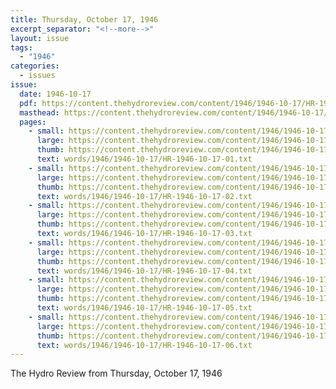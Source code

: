 ```yaml
---
title: Thursday, October 17, 1946
excerpt_separator: "<!--more-->"
layout: issue
tags:
  - "1946"
categories:
  - issues
issue:
  date: 1946-10-17
  pdf: https://content.thehydroreview.com/content/1946/1946-10-17/HR-1946-10-17.pdf
  masthead: https://content.thehydroreview.com/content/1946/1946-10-17/masthead/HR-1946-10-17.jpg
  pages:
    - small: https://content.thehydroreview.com/content/1946/1946-10-17/small/HR-1946-10-17-01.jpg
      large: https://content.thehydroreview.com/content/1946/1946-10-17/large/HR-1946-10-17-01.jpg
      thumb: https://content.thehydroreview.com/content/1946/1946-10-17/thumbnails/HR-1946-10-17-01.jpg
      text: words/1946/1946-10-17/HR-1946-10-17-01.txt
    - small: https://content.thehydroreview.com/content/1946/1946-10-17/small/HR-1946-10-17-02.jpg
      large: https://content.thehydroreview.com/content/1946/1946-10-17/large/HR-1946-10-17-02.jpg
      thumb: https://content.thehydroreview.com/content/1946/1946-10-17/thumbnails/HR-1946-10-17-02.jpg
      text: words/1946/1946-10-17/HR-1946-10-17-02.txt
    - small: https://content.thehydroreview.com/content/1946/1946-10-17/small/HR-1946-10-17-03.jpg
      large: https://content.thehydroreview.com/content/1946/1946-10-17/large/HR-1946-10-17-03.jpg
      thumb: https://content.thehydroreview.com/content/1946/1946-10-17/thumbnails/HR-1946-10-17-03.jpg
      text: words/1946/1946-10-17/HR-1946-10-17-03.txt
    - small: https://content.thehydroreview.com/content/1946/1946-10-17/small/HR-1946-10-17-04.jpg
      large: https://content.thehydroreview.com/content/1946/1946-10-17/large/HR-1946-10-17-04.jpg
      thumb: https://content.thehydroreview.com/content/1946/1946-10-17/thumbnails/HR-1946-10-17-04.jpg
      text: words/1946/1946-10-17/HR-1946-10-17-04.txt
    - small: https://content.thehydroreview.com/content/1946/1946-10-17/small/HR-1946-10-17-05.jpg
      large: https://content.thehydroreview.com/content/1946/1946-10-17/large/HR-1946-10-17-05.jpg
      thumb: https://content.thehydroreview.com/content/1946/1946-10-17/thumbnails/HR-1946-10-17-05.jpg
      text: words/1946/1946-10-17/HR-1946-10-17-05.txt
    - small: https://content.thehydroreview.com/content/1946/1946-10-17/small/HR-1946-10-17-06.jpg
      large: https://content.thehydroreview.com/content/1946/1946-10-17/large/HR-1946-10-17-06.jpg
      thumb: https://content.thehydroreview.com/content/1946/1946-10-17/thumbnails/HR-1946-10-17-06.jpg
      text: words/1946/1946-10-17/HR-1946-10-17-06.txt
---
```


The Hydro Review from Thursday, October 17, 1946

<!--more-->


